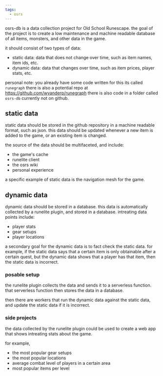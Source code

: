 ```yaml
---
tags:
  - osrs
---
```


osrs-db is a data collection project for Old School Runescape. the goal of the project is to create a low maintenance and machine readable database of all items, monsters, and other data in the game.

it should consist of two types of data:

- static data: data that does not change over time, such as item names, item ids, etc.
- dynamic data: data that changes over time, such as item prices, player stats, etc.

personal note: you already have some code written for this its called `runegraph` there is also a potential repo at <https://github.com/wvanderp/runegraph>
    there is also code in a folder called `osrs-db` currently not on github.

## static data

static data should be stored in the github repository in a machine readable format, such as json. this data should be updated whenever a new item is added to the game, or an existing item is changed.

the source of the data should be multifaceted, and include:

- the game's cache
- runelite client
- the osrs wiki
- personal experience

a specific example of static data is the navigation mesh for the game.

## dynamic data

dynamic data should be stored in a database. this data is automatically collected by a runelite plugin, and stored in a database. 
intreating data points include:

- player stats
- gear setups
- player locations

a secondary goal for the dynamic data is to fact check the static data. for example, if the static data says that a certain item is only obtainable after a certain quest, but the dynamic data shows that a player has that item, then the static data is incorrect.

### posable setup

the runelite plugin collects the data and sends it to a serverless function. that serverless function then stores the data in a database.

then there are workers that run the dynamic data against the static data, and update the static data if it is incorrect.

### side projects

the data collected by the runelite plugin could be used to create a web app that shows intreating stats about the game.

for example,

- the most popular gear setups
- the most popular locations
- average combat level of players in a certain area
- most popular items per level
